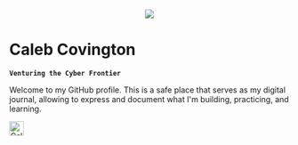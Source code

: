 <h1 align='center'>
  <img src="https://readme-typing-svg.herokuapp.com?font=&size=32&duration=4000&pause=1000&color=EBEBEB&random=false&width=435&lines=Hello!;Bonjour!;Hallo!;Hola!;Ciao!;Olá!;Привет!;Hej!;こんにちは!;안녕하세요!;" />
</h1>

# Caleb Covington


**`Venturing the Cyber Frontier`**

Welcome to my GitHub profile. This is a safe place that serves as my digital journal, allowing to express and document what I'm building, practicing, and learning.

[<img align="left" alt="CalebCovington | LinkedIn" width="26px" src="https://cdn.jsdelivr.net/npm/simple-icons@v3/icons/linkedin.svg">](https://www.linkedin.com/in/calebcovington/)

